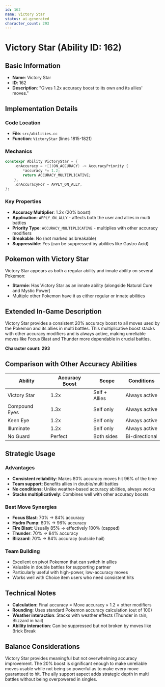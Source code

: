 ```yaml
---
id: 162
name: Victory Star
status: ai-generated
character_count: 293
---
```


# Victory Star (Ability ID: 162)

## Basic Information
- **Name**: Victory Star
- **ID**: 162
- **Description**: "Gives 1.2x accuracy boost to its own and its allies' moves."

## Implementation Details

### Code Location
- **File**: `src/abilities.cc`
- **Function**: `VictoryStar` (lines 1815-1821)

### Mechanics
```cpp
constexpr Ability VictoryStar = {
    .onAccuracy = +[](ON_ACCURACY) -> AccuracyPriority {
        *accuracy *= 1.2;
        return ACCURACY_MULTIPLICATIVE;
    },
    .onAccuracyFor = APPLY_ON_ALLY,
};
```

### Key Properties
- **Accuracy Multiplier**: 1.2x (20% boost)
- **Application**: `APPLY_ON_ALLY` - affects both the user and allies in multi battles
- **Priority Type**: `ACCURACY_MULTIPLICATIVE` - multiplies with other accuracy modifiers
- **Breakable**: No (not marked as breakable)
- **Suppressible**: Yes (can be suppressed by abilities like Gastro Acid)

## Pokemon with Victory Star

Victory Star appears as both a regular ability and innate ability on several Pokemon:
- **Starmie**: Has Victory Star as an innate ability (alongside Natural Cure and Mystic Power)
- Multiple other Pokemon have it as either regular or innate abilities

## Extended In-Game Description
Victory Star provides a consistent 20% accuracy boost to all moves used by the Pokemon and its allies in multi battles. This multiplicative boost stacks with other accuracy modifiers and is always active, making unreliable moves like Focus Blast and Thunder more dependable in crucial battles.

**Character count: 293**

## Comparison with Other Accuracy Abilities

| Ability | Accuracy Boost | Scope | Conditions |
|---------|---------------|--------|------------|
| Victory Star | 1.2x | Self + Allies | Always active |
| Compound Eyes | 1.3x | Self only | Always active |
| Keen Eye | 1.2x | Self only | Always active |
| Illuminate | 1.2x | Self only | Always active |
| No Guard | Perfect | Both sides | Bi-directional |

## Strategic Usage

### Advantages
- **Consistent reliability**: Makes 80% accuracy moves hit 96% of the time
- **Team support**: Benefits allies in double/multi battles
- **No conditions**: Unlike weather-based accuracy abilities, always works
- **Stacks multiplicatively**: Combines well with other accuracy boosts

### Best Move Synergies
- **Focus Blast**: 70% → 84% accuracy
- **Hydro Pump**: 80% → 96% accuracy  
- **Fire Blast**: Usually 85% → effectively 100% (capped)
- **Thunder**: 70% → 84% accuracy
- **Blizzard**: 70% → 84% accuracy (outside hail)

### Team Building
- Excellent on pivot Pokemon that can switch in allies
- Valuable in double battles for supporting partner
- Particularly useful with high-power, low-accuracy moves
- Works well with Choice item users who need consistent hits

## Technical Notes

- **Calculation**: Final accuracy = Move accuracy × 1.2 × other modifiers
- **Rounding**: Uses standard Pokemon accuracy calculation (out of 100)
- **Weather interaction**: Stacks with weather effects (Thunder in rain, Blizzard in hail)
- **Ability interaction**: Can be suppressed but not broken by moves like Brick Break

## Balance Considerations

Victory Star provides meaningful but not overwhelming accuracy improvement. The 20% boost is significant enough to make unreliable moves usable while not being so powerful as to make every move guaranteed to hit. The ally support aspect adds strategic depth in multi battles without being overpowered in singles.